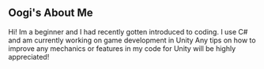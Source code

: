## Oogi's About Me
Hi! Im a beginner and I had recently gotten introduced to coding. 
I use C# and am currently working on game development in Unity
Any tips on how to improve any mechanics or features in my code for Unity will be highly appreciated!
